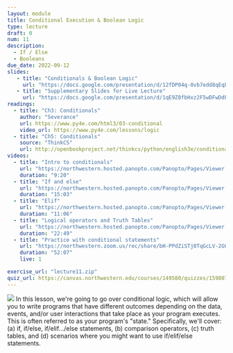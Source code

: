 ```yaml
---
layout: module
title: Conditional Execution & Boolean Logic
type: lecture
draft: 0
num: 11
description:
  - If / Else
  - Booleans
due_date: 2022-09-12
slides: 
   - title: "Conditionals & Boolean Logic"
     url: "https://docs.google.com/presentation/d/12fDP04q-0vb7edd8qEqLBQHfKjDuSAmPWOweNooxATM/edit?usp=sharing"
   - title: "Supplementary Slides for Live Lecture"
     url: "https://docs.google.com/presentation/d/1qE9Z8fbHxz2F5wDFwDdP_WHcBeoTOWMF5iPYoHtUtmY/edit?usp=sharing"
readings:
  - title: "Ch3: Conditionals"
    author: "Severance"
    url: https://www.py4e.com/html3/03-conditional
    video_url: https://www.py4e.com/lessons/logic
  - title: "Ch5: Conditionals"
    source: "ThinkCS"
    url: http://openbookproject.net/thinkcs/python/english3e/conditionals.html
videos:
  - title: "Intro to conditionals"
    url: "https://northwestern.hosted.panopto.com/Panopto/Pages/Viewer.aspx?id=e26261d1-2dd4-4dfa-a3fe-adc20158010f"
    duration: "9:20"
  - title: "If and else"
    url: "https://northwestern.hosted.panopto.com/Panopto/Pages/Viewer.aspx?id=df08ca4a-0f86-4711-8c54-adc2015801b9"
    duration: "15:03"
  - title: "Elif"
    url: "https://northwestern.hosted.panopto.com/Panopto/Pages/Viewer.aspx?id=e6783070-a449-48c3-b4f1-adc20158024a"
    duration: "11:06"
  - title: "Logical operators and Truth Tables"
    url: "https://northwestern.hosted.panopto.com/Panopto/Pages/Viewer.aspx?id=a0dd0478-c36c-4ce7-b890-adc201580086"
    duration: "22:49"
  - title: "Practice with conditional statements"
    url: "https://northwestern.zoom.us/rec/share/bH-PPdZiSTj0TqGcLV-2GQ1DVkOszEv3-jA8PCmNgstroIjgQdobDfAc--3E3PSi.FTk4JnSvyLFD2JFk"
    duration: "52:07"
    live: 1

exercise_url: "lecture11.zip"
quiz_url: https://canvas.northwestern.edu/courses/149580/quizzes/159807
---
```


<img class="module-image" src="/fall2022/assets/images/lectures/fork.jpg" /> In this lesson, we're going to go over conditional logic, which will allow you to write programs that have different outcomes depending on the data, events, and/or user interactions that take place as your program executes. This is often referred to as your program's "state." Specifically, we'll cover: (a) if, if/else, if/elif.../else statements, (b) comparison operators, (c) truth tables, and (d) scenarios where you might want to use if/elif/else statements.
